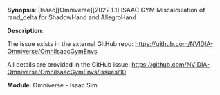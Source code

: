 **Synopsis**: [Isaac][Omniverse][2022.1.1] ISAAC GYM Miscalculation of rand_delta for ShadowHand and AllegroHand

**Description**:

The issue exists in the external GitHub repo: https://github.com/NVIDIA-Omniverse/OmniIsaacGymEnvs

All details are provided in the GitHub issue: https://github.com/NVIDIA-Omniverse/OmniIsaacGymEnvs/issues/10

**Module**: Omniverse - Isaac Sim
